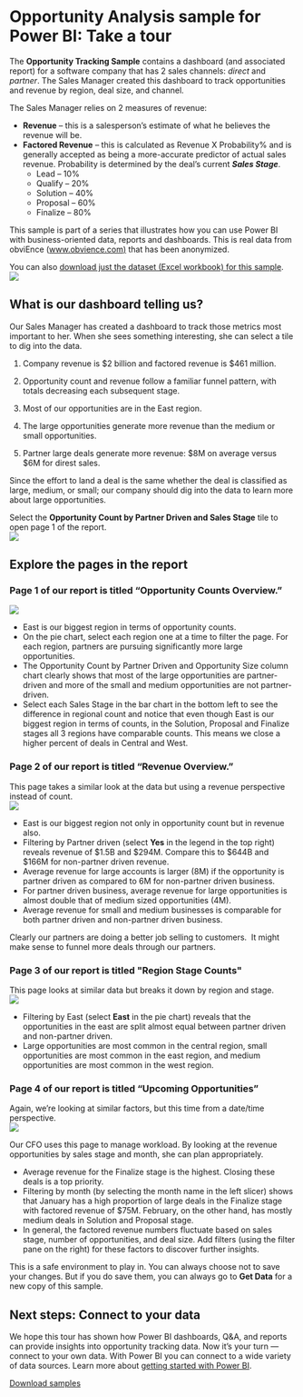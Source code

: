 ﻿<properties
   pageTitle="Opportunity Analysis sample for Power BI: Take a tour"
   description="Opportunity Analysis sample for Power BI: Take a tour"
   services="powerbi"
   documentationCenter=""
   authors="amandacofsky"
   manager="mblythe"
   backup=""
   editor=""
   tags=""
   qualityFocus="no"
   qualityDate=""/>

<tags
   ms.service="powerbi"
   ms.devlang="NA"
   ms.topic="article"
   ms.tgt_pltfrm="NA"
   ms.workload="powerbi"
   ms.date="12/08/2016"
   ms.author="amac"/>

# Opportunity Analysis sample for Power BI: Take a tour  

The **Opportunity Tracking Sample** contains a dashboard (and associated report) for a software company that has 2 sales channels: *direct* and *partner*. The Sales Manager created this dashboard to track opportunities and revenue by region, deal size, and channel.

The Sales Manager relies on 2 measures of revenue:

-   **Revenue** – this is a salesperson’s estimate of what he believes the revenue will be.
-   **Factored Revenue** – this is calculated as Revenue X Probability% and is generally accepted as being a more-accurate predictor of actual sales revenue. Probability is determined by the deal’s current ***Sales Stage***.
    -   Lead – 10%  
    -   Qualify – 20%  
    -   Solution – 40%  
    -   Proposal – 60%  
    -   Finalize – 80%

This sample is part of a series that illustrates how you can use Power BI with business-oriented data, reports and dashboards. This is real data from obviEnce ([www.obvience.com)](http://www.obvience.com/) that has been anonymized.

You can also [download just the dataset (Excel workbook) for this sample](http://go.microsoft.com/fwlink/?LinkId=528592).  
![](media/powerbi-sample-opportunity-analysis-take-a-tour/opportunity1.png)

## What is our dashboard telling us?  
Our Sales Manager has created a dashboard to track those metrics most important to her. When she sees something interesting, she can select a tile to dig into the data.

1.  Company revenue is $2 billion and factored revenue is $461 million.

2.  Opportunity count and revenue follow a familiar funnel pattern, with totals decreasing each subsequent stage.

3.  Most of our opportunities are in the East region. 

4.  The large opportunities generate more revenue than the medium or small opportunities.

5.  Partner large deals generate more revenue: $8M on average versus $6M for direst sales. 

Since the effort to land a deal is the same whether the deal is classified as large, medium, or small; our company should dig into the data to learn more about large opportunities. 

Select the **Opportunity Count by Partner Driven and Sales Stage** tile to open page 1 of the report.  
![](media/powerbi-sample-opportunity-analysis-take-a-tour/opportunity2.png)

## Explore the pages in the report  
### Page 1 of our report is titled “Opportunity Counts Overview.”    
![](media/powerbi-sample-opportunity-analysis-take-a-tour/opportunity3.png)

-   East is our biggest region in terms of opportunity counts.  
-   On the pie chart, select each region one at a time to filter the page. For each region, partners are pursuing significantly more large opportunities.   
-   The Opportunity Count by Partner Driven and Opportunity Size column chart clearly shows that most of the large opportunities are partner-driven and more of the small and medium opportunities are not partner-driven. 
-   Select each Sales Stage in the bar chart in the bottom left to see the difference in regional count and notice that even though East is our biggest region in terms of counts, in the Solution, Proposal and Finalize stages all 3 regions have comparable counts. This means we close a higher percent of deals in Central and West. 

### Page 2 of our report is titled “Revenue Overview.”  
This page takes a similar look at the data but using a revenue perspective instead of count.  
![](media/powerbi-sample-opportunity-analysis-take-a-tour/opportunity4.png)

-   East is our biggest region not only in opportunity count but in revenue also.  
-   Filtering by Partner driven (select **Yes** in the legend in the top right) reveals revenue of $1.5B and $294M. Compare this to $644B and $166M for non-partner driven revenue.  
-   Average revenue for large accounts is larger (8M) if the opportunity is partner driven as compared to 6M for non-partner driven business.  
-   For partner driven business, average revenue for large opportunities is almost double that of medium sized opportunities (4M).  
-   Average revenue for small and medium businesses is comparable for both partner driven and non-partner driven business.   

Clearly our partners are doing a better job selling to customers.  It might make sense to funnel more deals through our partners.

### Page 3 of our report is titled "Region Stage Counts"  
This page looks at similar data but breaks it down by region and stage.  
![](media/powerbi-sample-opportunity-analysis-take-a-tour/opportunity5.png)

-   Filtering by East (select **East** in the pie chart) reveals that the opportunities in the east are split almost equal between partner driven and non-partner driven. 
-   Large opportunities are most common in the central region, small opportunities are most common in the east region, and medium opportunities are most common in the west region. 

### Page 4 of our report is titled “Upcoming Opportunities”  
Again, we’re looking at similar factors, but this time from a date/time perspective.  
![](media/powerbi-sample-opportunity-analysis-take-a-tour/opportunity6.png)

Our CFO uses this page to manage workload. By looking at the revenue opportunities by sales stage and month, she can plan appropriately.

-   Average revenue for the Finalize stage is the highest. Closing these deals is a top priority.
-   Filtering by month (by selecting the month name in the left slicer) shows that January has a high proportion of large deals in the Finalize stage with factored revenue of $75M. February, on the other hand, has mostly medium deals in Solution and Proposal stage.
-   In general, the factored revenue numbers fluctuate based on sales stage, number of opportunities, and deal size. Add filters (using the filter pane on the right) for these factors to discover further insights.

This is a safe environment to play in. You can always choose not to save your changes. But if you do save them, you can always go to **Get Data** for a new copy of this sample.

## Next steps: Connect to your data  
We hope this tour has shown how Power BI dashboards, Q&A, and reports can provide insights into opportunity tracking data. Now it’s your turn — connect to your own data. With Power BI you can connect to a wide variety of data sources. Learn more about [getting started with Power BI](https://support.office.com/article/Get-Started-with-Power-BI-Preview-0f0237e2-f74f-49ab-82ea-1990c3c3deb8).

[Download samples](http://go.microsoft.com/fwlink/?LinkId=528592)  
